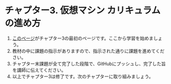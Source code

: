# チャプター3. 仮想マシン カリキュラムの進め方

1. [このページ](https://suriba-doc.mikawaya-corp.com/649140f4b967b875b8c6fdde.html)がチャプター3の最初のページです。ここから学習を始めましょう。
2. 教材の中に課題の指示がありますので、指示された通りに課題を進めてください。
3. チャプター末課題が全て完了した段階で、GitHubにプッシュし、完了した旨を講師に伝えてください。
4. 以上でチャプター3は修了です。次のチャプターに取り組みましょう。
